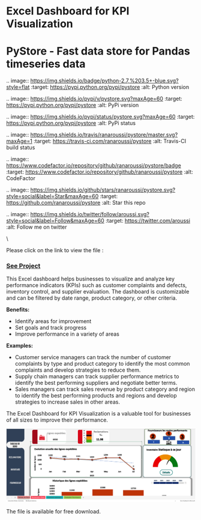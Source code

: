 # Excel Dashboard for KPI Visualization 
PyStore - Fast data store for Pandas timeseries data
====================================================

.. image:: https://img.shields.io/badge/python-2.7,%203.5+-blue.svg?style=flat
    :target: https://pypi.python.org/pypi/pystore
    :alt: Python version

.. image:: https://img.shields.io/pypi/v/pystore.svg?maxAge=60
    :target: https://pypi.python.org/pypi/pystore
    :alt: PyPi version

.. image:: https://img.shields.io/pypi/status/pystore.svg?maxAge=60
    :target: https://pypi.python.org/pypi/pystore
    :alt: PyPi status

.. image:: https://img.shields.io/travis/ranaroussi/pystore/master.svg?maxAge=1
    :target: https://travis-ci.com/ranaroussi/pystore
    :alt: Travis-CI build status

.. image:: https://www.codefactor.io/repository/github/ranaroussi/pystore/badge
    :target: https://www.codefactor.io/repository/github/ranaroussi/pystore
    :alt: CodeFactor

.. image:: https://img.shields.io/github/stars/ranaroussi/pystore.svg?style=social&label=Star&maxAge=60
    :target: https://github.com/ranaroussi/pystore
    :alt: Star this repo

.. image:: https://img.shields.io/twitter/follow/aroussi.svg?style=social&label=Follow&maxAge=60
    :target: https://twitter.com/aroussi
    :alt: Follow me on twitter

\




Please click on the link to view the file :

 ### [See Project](https://github.com/PeJiR/Excel/blob/522ab992163bfec3d395231a177d3b21e8171e19/KPI%20dashboard.%20-%20Editable.xlsb) 
 
This Excel dashboard helps businesses to visualize and analyze key performance indicators (KPIs) such as customer complaints and defects, inventory control, and supplier evaluation. The dashboard is customizable and can be filtered by date range, product category, or other criteria.

**Benefits:**

- Identify areas for improvement
- Set goals and track progress
- Improve performance in a variety of areas

**Examples:**

- Customer service managers can track the number of customer complaints by type and product category to identify the most common complaints and develop strategies to reduce them.
- Supply chain managers can track supplier performance metrics to identify the best performing suppliers and negotiate better terms.
- Sales managers can track sales revenue by product category and region to identify the best performing products and regions and develop strategies to increase sales in other areas.

The Excel Dashboard for KPI Visualization is a valuable tool for businesses of all sizes to improve their performance.


 [<img src = "excel.png">](https://github.com/PeJiR/Excel/blob/522ab992163bfec3d395231a177d3b21e8171e19/KPI%20dashboard.%20-%20Editable.xlsb) 

The file is available for free download.
